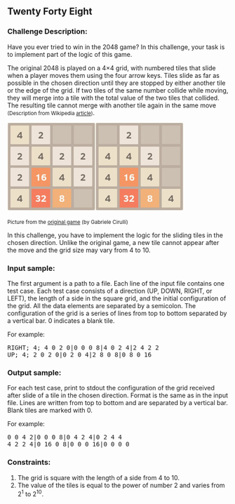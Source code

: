 <h2>Twenty Forty Eight</h2>

<h3>Challenge Description:</h3>

<p>
    Have you ever tried to win in the 2048 game? In this challenge, your task is to implement part of the logic
    of this game.
</p>
<p>
    The original 2048 is played on a 4&#xD7;4 grid, with numbered tiles that slide when a player moves them using the
    four arrow keys. Tiles slide as far as possible in the chosen direction until they are stopped by either another
    tile or the edge of the grid. If two tiles of the same number collide while moving, they will merge into a tile
    with the total value of the two tiles that collided. The resulting tile cannot merge with another tile again
    in the same move <small>(Description from Wikipedia
<a target="blank" href="https://en.wikipedia.org/w/index.php?title=2048_(video_game)&amp;oldid=660010236">article</a>)</small>.
</p>

<p>
    <img src="assets/fig-1.png" alt="Figure 1">
</p>

<p>
<small>Picture from the <a target="blank" href="http://gabrielecirulli.github.io/2048/">original game</a> (by Gabriele Cirulli)</small>
</p>

<p>
    In this challenge, you have to implement the logic for the sliding tiles in the chosen direction.
    Unlike the original game, a new tile cannot appear after the move and the grid size may vary from 4 to 10.
</p>

<h3>Input sample:</h3>

<p>
    The first argument is a path to a file. Each line of the input file contains one test case. Each test case consists
    of a direction (UP, DOWN, RIGHT, or LEFT), the length of a side in the square grid, and the initial configuration
    of the grid. All the data elements are separated by a semicolon. The configuration of the grid is a series of lines
    from top to bottom separated by a vertical bar. 0 indicates a blank tile.
</p>
<p>
    For example:
</p>

<pre class="description-input-output">RIGHT; 4; 4 0 2 0|0 0 0 8|4 0 2 4|2 4 2 2
UP; 4; 2 0 2 0|0 2 0 4|2 8 0 8|0 8 0 16</pre>

<h3>Output sample:</h3>

<p>
    For each test case, print to stdout the configuration of the grid received after slide of a tile in the chosen
    direction. Format is the same as in the input file. Lines are written from top to bottom and are separated by a
    vertical bar. Blank tiles are marked with 0.
</p>
<p>
    For example:
</p>

<pre class="description-input-output">0 0 4 2|0 0 0 8|0 4 2 4|0 2 4 4
4 2 2 4|0 16 0 8|0 0 0 16|0 0 0 0</pre>

<h3>Constraints:</h3>
<ol>
<li>The grid is square with the length of a side from 4 to 10.</li>
<li>The value of the tiles is equal to the power of number 2 and varies from 2<sup>1</sup> to 2<sup>10</sup>.</li>
</ol>
